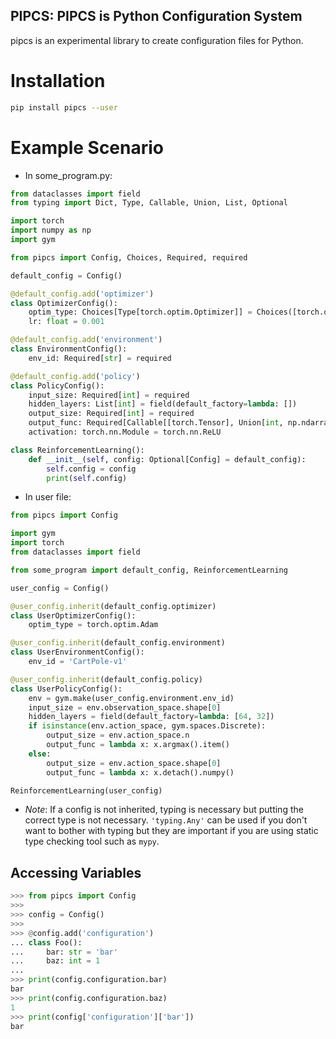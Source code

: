 PIPCS: PIPCS is Python Configuration System
-------------------------------------------

pipcs is an experimental library to create configuration files for Python.

# Installation

```bash
pip install pipcs --user
```

# Example Scenario

- In some_program.py:
```python
from dataclasses import field
from typing import Dict, Type, Callable, Union, List, Optional

import torch
import numpy as np
import gym

from pipcs import Config, Choices, Required, required

default_config = Config()

@default_config.add('optimizer')
class OptimizerConfig():
    optim_type: Choices[Type[torch.optim.Optimizer]] = Choices([torch.optim.Adam, torch.optim.SGD])
    lr: float = 0.001

@default_config.add('environment')
class EnvironmentConfig():
    env_id: Required[str] = required

@default_config.add('policy')
class PolicyConfig():
    input_size: Required[int] = required
    hidden_layers: List[int] = field(default_factory=lambda: [])
    output_size: Required[int] = required
    output_func: Required[Callable[[torch.Tensor], Union[int, np.ndarray]]] = required
    activation: torch.nn.Module = torch.nn.ReLU

class ReinforcementLearning():
    def __init__(self, config: Optional[Config] = default_config):
        self.config = config
        print(self.config)
```

- In user file:
```python
from pipcs import Config

import gym
import torch
from dataclasses import field

from some_program import default_config, ReinforcementLearning

user_config = Config()

@user_config.inherit(default_config.optimizer)
class UserOptimizerConfig():
    optim_type = torch.optim.Adam

@user_config.inherit(default_config.environment)
class UserEnvironmentConfig():
    env_id = 'CartPole-v1'

@user_config.inherit(default_config.policy)
class UserPolicyConfig():
    env = gym.make(user_config.environment.env_id)
    input_size = env.observation_space.shape[0]
    hidden_layers = field(default_factory=lambda: [64, 32])
    if isinstance(env.action_space, gym.spaces.Discrete):
        output_size = env.action_space.n
        output_func = lambda x: x.argmax().item()
    else:
        output_size = env.action_space.shape[0]
        output_func = lambda x: x.detach().numpy()

ReinforcementLearning(user_config)
```

- *Note*: If a config is not inherited, typing is necessary but putting the correct type is not necessary. `'typing.Any'` can be used if you don't want to bother with typing but they are important if you are using static type checking tool such as `mypy`.

## Accessing Variables
```python
>>> from pipcs import Config
>>> 
>>> config = Config()
>>> 
>>> @config.add('configuration')
... class Foo():
...     bar: str = 'bar'
...     baz: int = 1
... 
>>> print(config.configuration.bar)
bar
>>> print(config.configuration.baz)
1
>>> print(config['configuration']['bar'])
bar
```
